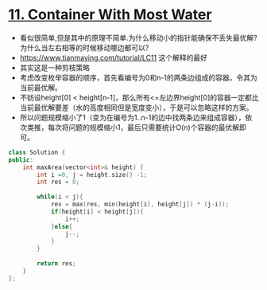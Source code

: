 # [11. Container With Most Water](https://leetcode.com/problems/container-with-most-water/description/)
* 看似很简单,但是其中的原理不简单.为什么移动小的指针能确保不丢失最优解?为什么当左右相等的时候移动哪边都可以?
* https://www.tianmaying.com/tutorial/LC11 这个解释的最好
* 其实这是一种剪枝策略
* 考虑改变枚举容器的顺序，首先看编号为0和n-1的两条边组成的容器，令其为当前最优解。
* 不妨设height[0] < height[n-1]，那么所有<=左边界height[0]的容器一定都比当前最优解要差（水的高度相同但是宽度变小），于是可以忽略这样的方案。
* 所以问题规模缩小了1（变为在编号为1..n-1的边中找两条边来组成容器），依次类推，每次将问题的规模缩小1，最后只需要统计O(n)个容器的最优解即可。

```c++
class Solution {
public:
    int maxArea(vector<int>& height) {
        int i =0, j = height.size() -1;
        int res = 0;
        
        while(i < j){
            res = max(res, min(height[i], height[j]) * (j-i));
            if(height[i] < height[j]){
                i++;
            }else{
                j--;
            }
        }
        
        return res;
    }
};
```

